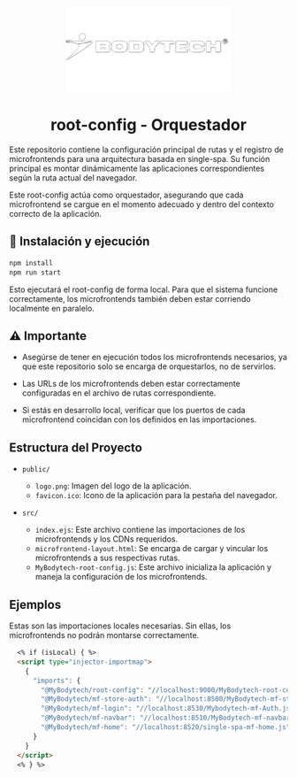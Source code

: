 <p align="center"> <img src="public/logo.png" alt="Bodytech" width="300"> </p> <h1 align="center">root-config - Orquestador</h1>
Este repositorio contiene la configuración principal de rutas y el registro de microfrontends para una arquitectura basada en single-spa. Su función principal es montar dinámicamente las aplicaciones correspondientes según la ruta actual del navegador.

Este root-config actúa como orquestador, asegurando que cada microfrontend se cargue en el momento adecuado y dentro del contexto correcto de la aplicación.

## 🚀 Instalación y ejecución
```bash
npm install
npm run start
```
Esto ejecutará el root-config de forma local. Para que el sistema funcione correctamente, los microfrontends también deben estar corriendo localmente en paralelo.

## ⚠️ Importante
- Asegúrse de tener en ejecución todos los microfrontends necesarios, ya que este repositorio solo se encarga de orquestarlos, no de servirlos.

- Las URLs de los microfrontends deben estar correctamente configuradas en el archivo de rutas correspondiente.

- Si estás en desarrollo local, verificar que los puertos de cada microfrontend coincidan con los definidos en las importaciones.

## Estructura del Proyecto

- `public/`
  - `logo.png`: Imagen del logo de la aplicación.
  - `favicon.ico`: Icono de la aplicación para la pestaña del navegador.
  
- `src/`
  - `index.ejs`: Este archivo contiene las importaciones de los microfrontends y los CDNs requeridos.
  - `microfrontend-layout.html`: Se encarga de cargar y vincular los microfrontends a sus respectivas rutas.
  - `MyBodytech-root-config.js`: Este archivo inicializa la aplicación y maneja la configuración de los microfrontends.
  
## Ejemplos
Estas son las importaciones locales necesarias. Sin ellas, los microfrontends no podrán montarse correctamente.
```Markdown
  <% if (isLocal) { %>
  <script type="injector-importmap">
    {
      "imports": {
        "@MyBodytech/root-config": "//localhost:9000/MyBodytech-root-config.js",
        "@MyBodytech/mf-store-auth": "//localhost:8500/MyBodytech-mf-store-auth.js",
        "@MyBodytech/mf-login": "//localhost:8530/Mybodytech-mf-Auth.js",
        "@MyBodytech/mf-navbar": "//localhost:8510/MyBodytech-mf-navbar.js",
        "@MyBodytech/mf-home": "//localhost:8520/single-spa-mf-home.js"
      }
    }
  </script>
  <% } %>
```
